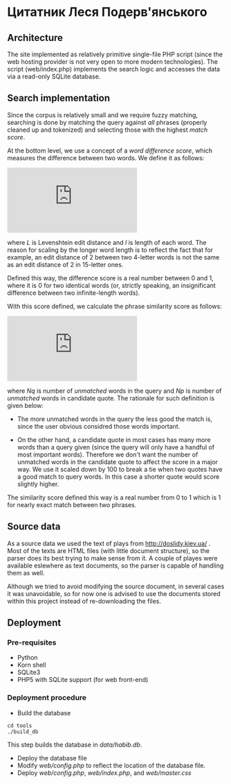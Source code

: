 Цитатник Леся Подерв'янського
=============================


## Architecture

The site implemented as relatively primitive single-file PHP script
(since the web hosting provider is not very open to more modern
technologies). The script (web/index.php) implements the search logic
and accesses the data via a read-only SQLite database.


## Search implementation

Since the corpus is relatively small and we require fuzzy matching,
searching is done by matching the query against _all_ phrases
(properly cleaned up and tokenized) and selecting those with the
highest _match score_.

At the bottom level, we use a concept of a _word difference score_,
which measures the difference between two words. We define it as
follows:

![equation](https://latex.codecogs.com/gif.latex?d%20%3D%20%5Cfrac%7BL%28w_1%2C%20w_2%29%7D%7B%5Cmax%28l_1%2Cl_2%29%7D)

where _L_ is Levenshtein edit distance and _l_ is length of each
word. The reason for scaling by the longer word length is to reflect
the fact that for example, an edit distance of 2 between two 4-letter
words is not the same as an edit distance of 2 in 15-letter ones.

Defined this way, the difference score is a real number between 0 and
1, where it is 0 for two identical words (or, strictly speaking, an
insignificant difference between two infinite-length words).

With this score defined, we calculate the phrase similarity score as
follows:

![equation](https://latex.codecogs.com/gif.latex?s%20%3D%20%5Cfrac%7B1%7D%7B1%20&plus;%20N_q%20&plus;%200.01%20*%20N_p%7D)

where _Nq_ is number of _unmatched_ words in the query and _Np_ is
number of _unmatched_ words in candidate quote. The rationale for such
definition is given below:

* The more unmatched words in the query the less good the match is,
  since the user obvious considred those words important.

* On the other hand, a candidate quote in most cases has many more
  words than a query given (since the query will only have a handful
  of most important words). Therefore we don't want the number of
  unmatched words in the candidate quote to affect the score in a
  major way. We use it scaled down by 100 to break a tie when two
  quotes have a good match to query words. In this case a shorter
  quote would score slightly higher.

The similarity score defined this way is a real number from 0 to 1
which is 1 for nearly exact match between two phrases.


## Source data

As a source data we used the text of plays from
http://doslidy.kiev.ua/ . Most of the texts are HTML files (with
little document structure), so the parser does its best trying to make
sense from it. A couple of playes were available eslewhere as text
documents, so the parser is capable of handling them as well.

Although we tried to avoid modifying the source document, in several
cases it was unavoidable, so for now one is advised to use the
documents stored within this project instead of re-downloading the
files.

## Deployment

### Pre-requisites

* Python
* Korn shell
* SQLite3
* PHP5 with SQLite support (for web front-end)


### Deployment procedure

* Build the database

```
cd tools
./build_db
```

This step builds the database in _data/habib.db_.

* Deploy the database file
* Modify _web/config.php_ to reflect the location of the database
file.
* Deploy _web/config.php_, _web/index.php_, and _web/master.css_
